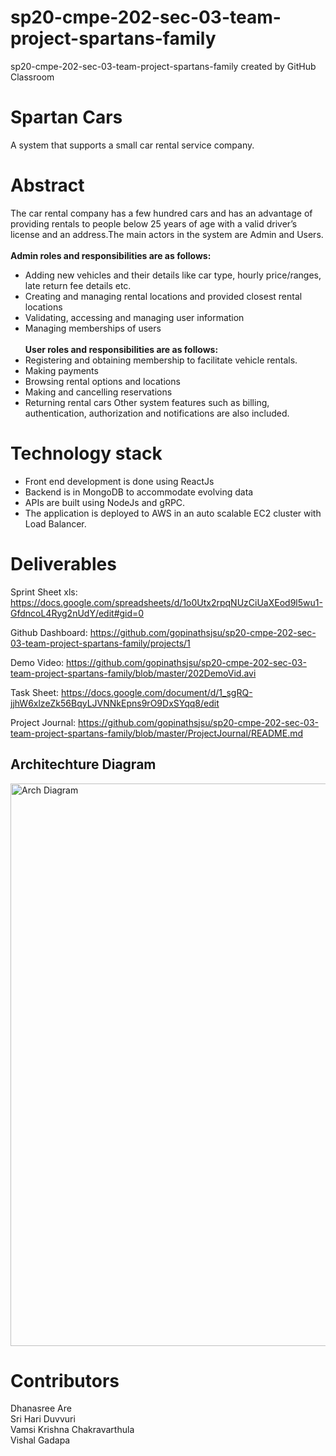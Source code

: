 # sp20-cmpe-202-sec-03-team-project-spartans-family
sp20-cmpe-202-sec-03-team-project-spartans-family created by GitHub Classroom
# Spartan Cars
A system that supports a small car rental service company.
# Abstract
The car rental company has a few hundred cars and has an advantage of providing rentals to people below 25 years of age with a valid driver’s license and an address.The main actors in the system are Admin and Users. <br/><br/>
 **Admin roles and responsibilities are as follows:** <br/>
- Adding new vehicles and their details like car type, hourly price/ranges, late return fee details etc.
-	Creating and managing rental locations and provided closest rental locations 
-	Validating, accessing and managing user information
- Managing memberships of users <br/><br/>
**User roles and responsibilities are as follows:** <br/> 
-	Registering and obtaining membership to facilitate vehicle rentals.
-	Making payments
-	Browsing rental options and locations
-	Making and cancelling reservations
-	Returning rental cars
Other system features such as billing, authentication, authorization and notifications are also included. <br/>
# Technology stack
-	Front end development is done using ReactJs
-	Backend is in MongoDB to accommodate evolving data
-	APIs are built using NodeJs and gRPC.
-	The application is deployed to AWS in an auto scalable EC2 cluster with Load Balancer.

# Deliverables
Sprint Sheet xls: https://docs.google.com/spreadsheets/d/1o0Utx2rpqNUzCiUaXEod9l5wu1-GfdncoL4Ryg2nUdY/edit#gid=0

Github Dashboard: https://github.com/gopinathsjsu/sp20-cmpe-202-sec-03-team-project-spartans-family/projects/1

Demo Video: https://github.com/gopinathsjsu/sp20-cmpe-202-sec-03-team-project-spartans-family/blob/master/202DemoVid.avi

Task Sheet: https://docs.google.com/document/d/1_sgRQ-jjhW6xlzeZk56BqyLJVNNkEpns9rO9DxSYqq8/edit

Project Journal: https://github.com/gopinathsjsu/sp20-cmpe-202-sec-03-team-project-spartans-family/blob/master/ProjectJournal/README.md

## Architechture Diagram

<img width="900" alt="Arch Diagram" src="https://github.com/gopinathsjsu/sp20-cmpe-202-sec-03-team-project-spartans-family/blob/master/Architechture.JPG">



# Contributors
Dhanasree Are <br/>
Sri Hari Duvvuri <br/>
Vamsi Krishna Chakravarthula <br/>
Vishal Gadapa <br/>
